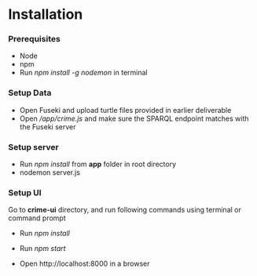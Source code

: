 # Installation

### Prerequisites

* Node
* npm
* Run *npm install -g nodemon* in terminal

### Setup Data

* Open Fuseki and upload turtle files provided in earlier deliverable
* Open */app/crime.js* and make sure the SPARQL endpoint matches with the Fuseki server

### Setup server

* Run *npm install* from **app** folder in root directory
* nodemon server.js

### Setup UI

Go to **crime-ui** directory, and run following commands using terminal or command prompt

* Run *npm install*

* Run *npm start*

* Open http://localhost:8000 in a browser